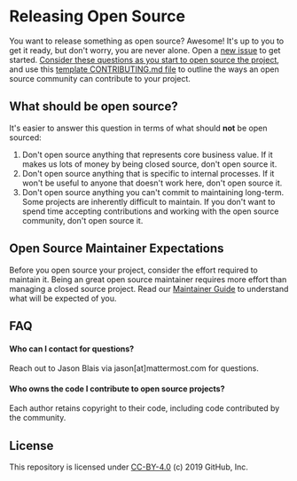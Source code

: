 # Releasing Open Source

You want to release something as open source? Awesome! It's up to you to get it ready, but don't worry, you are never alone. Open a [new issue](issues/new?template=new-release.md) to get started. [Consider these questions as you start to open source the project](docs/key-questions-for-choosing-projects.md), and use this [template CONTRIBUTING.md file](https://github.com/mattermost/desktop/blob/master/CONTRIBUTING.md) to outline the ways an open source community can contribute to your project.

## What should be open source?

It's easier to answer this question in terms of what should **not** be open sourced:

1. Don't open source anything that represents core business value.  If it makes us lots of money by being closed source, don't open source it.
2. Don't open source anything that is specific to internal processes. If it won't be useful to anyone that doesn't work here, don't open source it.
3. Don't open source anything you can't commit to maintaining long-term. Some projects are inherently difficult to maintain. If you don't want to spend time accepting contributions and working with the open source community, don't open source it.

## Open Source Maintainer Expectations

Before you open source your project, consider the effort required to maintain it. Being an great open source maintainer requires more effort than managing a closed source project. Read our [Maintainer Guide](docs/maintainers-guide.md) to understand what will be expected of you.

## FAQ

#### Who can I contact for questions?

Reach out to Jason Blais via jason[at]mattermost.com for questions.

#### Who owns the code I contribute to open source projects?

Each author retains copyright to their code, including code contributed by the community.

## License

This repository is licensed under [CC-BY-4.0](../LICENSE) (c) 2019 GitHub, Inc.

